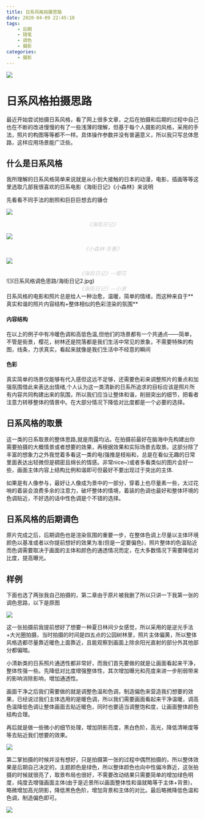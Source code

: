 ```yaml
---
title: 日系风格拍摄思路
date: 2020-04-09 22:45:18
tags:
	- 后期
	- 随笔
	- 调色
	- 摄影
categories:
	- 摄影
---
```


![](日系风格调色思路/photograph.jpg)

# 日系风格拍摄思路

最近开始尝试拍摄日系风格，看了网上很多文章，之后在拍摄和后期的过程中自己也在不断的改进慢慢的有了一些浅薄的理解，但基于每个人摄影的风格，采用的手法，照片的构图等等都不一样。具体操作参数并没有普遍意义，所以我只写总体思路，这样应用场景能广泛些。

## 什么是日系风格

我所理解的日系风格简单来说就是从小到大接触的日本的动漫，电影，插画等等这里选取几部我很喜欢的日系电影《海街日记》《小森林》来说明

先看看不同手法的剧照和巨巨巨想去的镰仓

![](日系风格调色思路/海街日记1.jpg)

<center><font color='#ccc'><em>《海街日记》</em></font></center>
<!--more-->

![](日系风格调色思路/小森林·冬春.jpg)

<center><font color='#ccc'><em>《小森林·冬春》</em></font></center>

![](日系风格调色思路/海街日记3.jpg)

<center><font color='#ccc' ><em>《海街日记》--樱花</em></font></center>
![](日系风格调色思路/海街日记2.jpg)

<center><font color='#ccc' ><em>《海街日记》--小家</em></font></center>
日系风格的电影和照片总是给人一种治愈，温暖，简单的情绪，而这种来自于**真实和谐的照片内容结构+整体相似的色彩渲染的氛围**

#### 内容结构

在以上的例子中有冷暖色调和高低色温,但他们的场景都有一个共通点——简单，不管是街景，樱花，树林还是院落都是我们生活中常见的景象，不需要特殊的构图，线条，力求真实，看起来就像是我们生活中不经意的瞬间

#### 色彩

真实简单的场景仅能够有代入感但这远不足够，还需要色彩来调整照片的重点和加强氛围借此来表达出情绪,个人认为这一类清新的日系所追求的目标应该是照片所有内容共同构建出来的氛围，所以我们应当让整体和谐，削弱突出的细节，把看者注意力转移整体的情景中。在大部分情况下降低对比度都是一个必要的选择。

## 日系风格的取景

这一类的日系取景的整体思路,就是雨露均沾。在拍摄前最好在脑海中先构建出你需要拍摄的大概情景或者想要的效果，再根据效果和实际场景去取景。这部分除了丰富的想象力之外我觉着多看这一类的电(强推是枝裕和，总是在看似无趣的日常里面表达出轻微但是稠密且绵长的情感。非常nice~)或者多看类似的图片会好一些，画面主体内容上结构比例和谐即可但最好不要出现过于突出的主体.

如果是有人像参与，最好让人像成为景中的一部分，穿着上也尽量素一些，太过花哨的着装会浪费多余的注意力，破坏整体的情境，着装的色调也最好和整体环境的色调贴近，不好选的话中性色调是个不错的选择。



## 日系风格的后期调色

原片完成之后，后期调色也是渲染氛围的重要一步，在整体色调上尽量以主体环境颜色以基准或者以你提前想好的效果为准(但是一定要偏色)，照片整体的色温贴近而色调需要取决于画面的主体和颜色的通透情况而定，在大多数情况下需要降低对比度，提高曝光。

## 样例

下面也选了两张我自己拍摄的，第二章由于原片被我删了所以只讲一下我第一张的调色思路，以下是原图

![](日系风格调色思路/原图1.jpg)

这一张拍摄前我提前想好了想要一种夏日林间少女感觉，所以采用的是逆光手法+大光圈拍摄，当时拍摄的时间是四五点的公园树林里，照片主体偏黄，所以整体风格选都尽量靠近暖色上面靠近，且能观察到画面上除余阳光直射的部分外其他部分都偏暗。

小清新类的日系照片通透性都非常好，而我们首先要做的就是让画面看起来干净，整体性强一些。先降低对比度增强整体性，其次增加曝光和亮度来进一步削弱带来的影响消除影响，增加通透性。

画面干净之后我们需要做的就是调整色温和色调，制造偏色来营造我们想要的效果，已经说过我们主体选用的是暖色调，所以我们需要画面看起来干净温暖，调高色温降低色调让整体画面去贴近暖色，同时也要适当调整饱和度，让画面整体颜色结构合理。

再后就是做一些微小的细节处理，增加阴影亮度，黑白色阶，高光，降低清晰度等等去贴近我们想要的效果。

![](日系风格调色思路/日系2.jpg)

第二掌拍摄的时候并没有想好，只是拍摄第一张的过程中偶然拍摄的，所以整体效果是后期自己决定的，主题颜色是绿色，所以整体颜色也向中性偏冷靠近，这张拍摄的时候就很亮了，取景布局也很好，不需要改动结果只需要简单的增加绿色明度，纯度去增强画面主体(由于是近景所以画面整体性和谐就略等于主体+背景)，略微增加高光阴影，降低黑色色阶，增加背景和主体的对比。最后略微降低色温和色调，制造偏色即可。

![](日系风格调色思路/日系3.jpg)